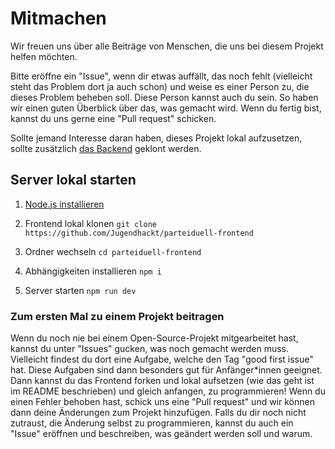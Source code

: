 
# Mitmachen

Wir freuen uns über alle Beiträge von Menschen, die uns bei diesem Projekt helfen möchten.

Bitte eröffne ein "Issue", wenn dir etwas auffällt, das noch fehlt (vielleicht steht das Problem dort ja auch schon) und weise es einer Person zu, die dieses Problem beheben soll. Diese Person kannst auch du sein. So haben wir einen guten Überblick über das, was gemacht wird. Wenn du fertig bist, kannst du uns gerne eine "Pull request" schicken.

Sollte jemand Interesse daran haben, dieses Projekt lokal aufzusetzen, sollte zusätzlich [das Backend](https://www.github.com/jugendhackt/parteiduell-backend) geklont werden.

## Server lokal starten

1. [Node.js installieren](https://nodejs.org)

2. Frontend lokal klonen
`git clone https://github.com/Jugendhackt/parteiduell-frontend`

3. Ordner wechseln
`cd parteiduell-frontend`

4. Abhängigkeiten installieren
`npm i`

5. Server starten
`npm run dev`

### Zum ersten Mal zu einem Projekt beitragen

Wenn du noch nie bei einem Open-Source-Projekt mitgearbeitet hast, kannst du unter "Issues" gucken, was noch gemacht werden muss. Vielleicht findest du dort eine Aufgabe, welche den Tag "good first issue" hat. Diese Aufgaben sind dann besonders gut für Anfänger*innen geeignet. Dann kannst du das Frontend forken und lokal aufsetzen (wie das geht ist im README beschrieben) und gleich anfangen, zu programmieren! Wenn du einen Fehler behoben hast, schick uns eine "Pull request" und wir können dann deine Änderungen zum Projekt hinzufügen.
Falls du dir noch nicht zutraust, die Änderung selbst zu programmieren, kannst du auch ein "Issue" eröffnen und beschreiben, was geändert werden soll und warum.

